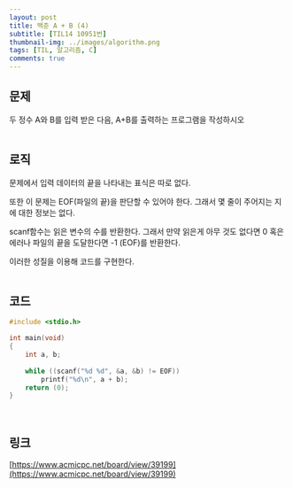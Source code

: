 ```yaml
---
layout: post
title: 백준 A + B (4)
subtitle: [TIL14 10951번]
thumbnail-img: ../images/algorithm.png
tags: [TIL, 알고리즘, C]
comments: true
---
```


## 문제

두 정수 A와 B를 입력 받은 다음, A+B를 출력하는 프로그램을 작성하시오  
<br>

## 로직  

문제에서 입력 데이터의 끝을 나타내는 표식은 따로 없다.

또한 이 문제는 EOF(파일의 끝)을 판단할 수 있어야 한다. 그래서 몇 줄이 주어지는 지에 대한 정보는 없다.

scanf함수는 읽은 변수의 수를 반환한다. 그래서 만약 읽은게 아무 것도 없다면 0 혹은 에러나 파일의 끝을 도달한다면 -1 (EOF)를 반환한다.

이러한 성질을 이용해 코드를 구현한다.  
<br>

## 코드  

```c
#include <stdio.h>

int main(void)
{
    int a, b;
    
    while ((scanf("%d %d", &a, &b) != EOF))
		printf("%d\n", a + b);
	return (0);
}
```  
<br>

## 링크  

[https://www.acmicpc.net/board/view/39199](https://www.acmicpc.net/board/view/39199)